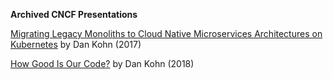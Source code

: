 **Archived CNCF Presentations**

[Migrating Legacy Monoliths to Cloud Native Microservices Architectures on Kubernetes](https://docs.google.com/presentation/d/105ZgwafitwXH6_sWevFHHUerciuv4ckDQ_CXjGPjv0Y/) by Dan Kohn (2017)

[How Good Is Our Code?](https://docs.google.com/presentation/d/1r3lI5YdLVjSCc6CuHmP-cE0R-Bixx_ejBk-WMVNv1Y8/) by Dan Kohn (2018)
